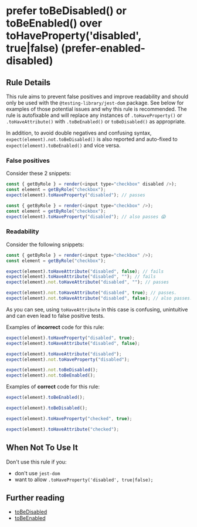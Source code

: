 # prefer toBeDisabled() or toBeEnabled() over toHaveProperty('disabled', true|false) (prefer-enabled-disabled)

## Rule Details

This rule aims to prevent false positives and improve readability and should only be used with the `@testing-library/jest-dom` package. See below for examples of those potential issues and why this rule is recommended. The rule is autofixable and will replace any instances of `.toHaveProperty()` or `.toHaveAttribute()` with `.toBeEnabled()` or `toBeDisabled()` as appropriate.

In addition, to avoid double negatives and confusing syntax, `expect(element).not.toBeDisabled()` is also reported and auto-fixed to `expect(element).toBeEnabled()` and vice versa.

### False positives

Consider these 2 snippets:

```js
const { getByRole } = render(<input type="checkbox" disabled />);
const element = getByRole("checkbox");
expect(element).toHaveProperty("disabled"); // passes

const { getByRole } = render(<input type="checkbox" />);
const element = getByRole("checkbox");
expect(element).toHaveProperty("disabled"); // also passes 😱
```

### Readability

Consider the following snippets:

```js
const { getByRole } = render(<input type="checkbox" />);
const element = getByRole("checkbox");

expect(element).toHaveAttribute("disabled", false); // fails
expect(element).toHaveAttribute("disabled", ""); // fails
expect(element).not.toHaveAttribute("disabled", ""); // passes

expect(element).not.toHaveAttribute("disabled", true); // passes.
expect(element).not.toHaveAttribute("disabled", false); // also passes.
```

As you can see, using `toHaveAttribute` in this case is confusing, unintuitive and can even lead to false positive tests.

Examples of **incorrect** code for this rule:

```js
expect(element).toHaveProperty("disabled", true);
expect(element).toHaveAttribute("disabled", false);

expect(element).toHaveAttribute("disabled");
expect(element).not.toHaveProperty("disabled");

expect(element).not.toBeDisabled();
expect(element).not.toBeEnabled();
```

Examples of **correct** code for this rule:

```js
expect(element).toBeEnabled();

expect(element).toBeDisabled();

expect(element).toHaveProperty("checked", true);

expect(element).toHaveAttribute("checked");
```

## When Not To Use It

Don't use this rule if you:

- don't use `jest-dom`
- want to allow `.toHaveProperty('disabled', true|false);`

## Further reading

- [toBeDisabled](https://github.com/testing-library/jest-dom#tobedisabled)
- [toBeEnabled](https://github.com/testing-library/jest-dom#tobeenabled)
